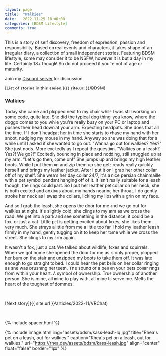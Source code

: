 ```yaml
---
layout: page
title:  "Walkies"
date:   2022-11-25 18:00:00
categories: [BDSM Lifestyle]
comments: true
---
```

This is a story of self discovery, freedom of expression, passion and responsibility. Based on real events and characters, it takes shape of an irregular diary, a collection of small independent stories. Featuring BDSM lifestyle, some may consider it to be NSFW, however it is but a day in my life. Certainly 18+ though! So do not proceed if you're not of age or maturity.

Join my [Discord server](https://discord.gg/m2PFpymQb9) for discussion.

[List of stories in this series.]({{ site.url }}/BDSM)

<!--more-->


### Walkies

Today she came and plopped next to my chair while I was still working on some code, quite late. She did the typical dog thing, you know, where the doggo comes to you while you're really busy on your PC or laptop and pushes their head down at your arm. Expecting headpats. She does that all the time. If I don't headpat her in time she starts to chase my hand with her snoot, nudging my mouse in my hand. Anyway so she was doing that for a while until I asked if she wanted to go out. "Wanna go out for walkies? Yes?" She just nods. More excitedly as I repeat the question. "Walkies on a leash? Yes?! We go?!" Excitedly bouncing in place and nodding, still snuggled up at my arm. "Let's go then, come on!" She jumps up and brings my high leather boots. While I put them on and zip them up she gets ready really quickly herself and brings my leather jacket. After I put it on I grab her other collar off of my shelf. She wears her day collar 24/7, it's a nice persian chainmaille with a pet symbol pendant hanging off of it. It isn't really suitable for a leash though, the rings could part. So I put her leather pet collar on her neck, she is both excited and anxious about my hands nearing her throat. I do gently stroke her neck as I swap the collars, licking my lips with a grin on my face.

And so I grab the leash, she opens the door for me and we go out for walkies at night. It's slightly cold, she clings to my arm as we cross the road. We get into a park and see something in the distance, it could be a fox, or just a cat. Little pet is getting excited about foxes, she likes them very much. She strays a little from me a little too far. I hold my leather leash firmly in my hand, gently tugging on it to keep her tame while we cross the street. She clings to my arm again.

It wasn't a fox, just a cat. We talked about wildlife, foxes and squirrels. When we got home she opened the door for me as is only proper, plopped her bum on the stair and unzipped my boots to take them off. It was late enough to go straight to bed. I could hear the pet bells on her collar ringing as she was brushing her teeth. The sound of a bell on your pets collar rings from within your heart. A symbol of ownership. True ownership of another person. She is mine, all mine to play with, all mine to serve me. Melts the heart of the toughest of dommes.

&nbsp;

[Next story]({{ site.url }}/articles/2022-11/VRChat)

&nbsp;

{% include spacer.html %}

{% include image.html
  img="assets/bdsm/kass-leash-lq.jpg"
  title="Rhea's pet on a leash, out for walkies."
  caption="Rhea's pet on a leash, out for walkies."
  url="https://rhea.dev/assets/bdsm/kass-leash.jpg"
  align="center"
  float="false"
  border="1px"
%}

